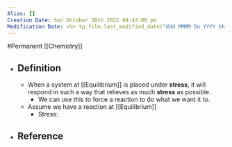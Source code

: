 ```yaml
---
Alias: []
Creation Date: Sun October 30th 2022 04:43:06 pm 
Modification Date: <%+ tp.file.last_modified_date("ddd MMMM Do YYYY hh:mm:ss a") %>
---
```

#Permanent [[Chemistry]]

- ## Definition
	- When a system at [[Equilibrium]] is placed under **stress**, it will respond in such a way that relieves as much **stress** as possible.
		- We can use this to force a reaction to do what we want it to.
	- Assume we have a reaction at [[Equilibrium]]
		- Stress: 
- ## Reference